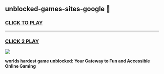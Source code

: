 
## unblocked-games-sites-google 👋
<h3>
<a href="https://premium.freeplayer.one?title=unblocked-games-sites-google&ref=14F">CLICK TO PLAY</a></h3>
<hr>

<h3>
<a href="https://premium.freeplayer.one?title=unblocked-games-sites-google&ref=14F">CLICK 2 PLAY</a>
  
</h3>

<a href="https://premium.freeplayer.one?title=unblocked-games-sites-google&ref=12F/"><img src="https://clearcache.store/games.png"></a>


**worlds hardest game unblocked: Your Gateway to Fun and Accessible Online Gaming**
